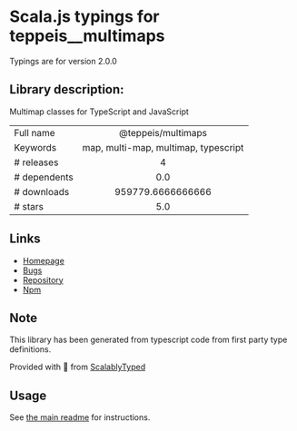 
# Scala.js typings for teppeis__multimaps

Typings are for version 2.0.0

## Library description:
Multimap classes for TypeScript and JavaScript

|                    |                 |
| ------------------ | :-------------: |
| Full name          | @teppeis/multimaps |
| Keywords           | map, multi-map, multimap, typescript |
| # releases         | 4 |
| # dependents       | 0.0 |
| # downloads        | 959779.6666666666 |
| # stars            | 5.0 |

## Links
- [Homepage](https://github.com/teppeis/multimaps#readme)
- [Bugs](https://github.com/teppeis/multimaps/issues)
- [Repository](https://github.com/teppeis/multimaps)
- [Npm](https://www.npmjs.com/package/%40teppeis%2Fmultimaps)
    


## Note
This library has been generated from typescript code from first party type definitions.

Provided with :purple_heart: from [ScalablyTyped](https://github.com/oyvindberg/ScalablyTyped)

## Usage
See [the main readme](../../readme.md) for instructions.


